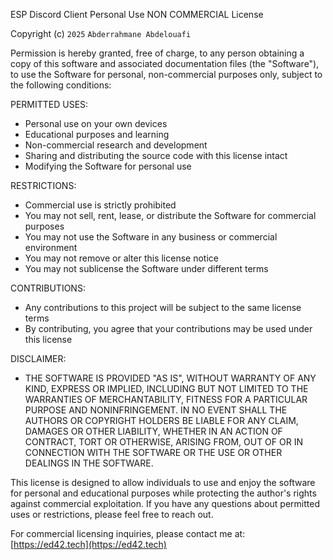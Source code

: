 
ESP Discord Client Personal Use NON COMMERCIAL License

Copyright (c) `2025` `Abderrahmane Abdelouafi`

Permission is hereby granted, free of charge, to any person obtaining a copy
of this software and associated documentation files (the "Software"), to use
the Software for personal, non-commercial purposes only, subject to the 
following conditions:

PERMITTED USES:
- Personal use on your own devices
- Educational purposes and learning
- Non-commercial research and development
- Sharing and distributing the source code with this license intact
- Modifying the Software for personal use

RESTRICTIONS:
- Commercial use is strictly prohibited
- You may not sell, rent, lease, or distribute the Software for commercial purposes
- You may not use the Software in any business or commercial environment
- You may not remove or alter this license notice
- You may not sublicense the Software under different terms

CONTRIBUTIONS:
- Any contributions to this project will be subject to the same license terms
- By contributing, you agree that your contributions may be used under this license

DISCLAIMER:
- THE SOFTWARE IS PROVIDED "AS IS", WITHOUT WARRANTY OF ANY KIND, EXPRESS OR
IMPLIED, INCLUDING BUT NOT LIMITED TO THE WARRANTIES OF MERCHANTABILITY,
FITNESS FOR A PARTICULAR PURPOSE AND NONINFRINGEMENT. IN NO EVENT SHALL THE
AUTHORS OR COPYRIGHT HOLDERS BE LIABLE FOR ANY CLAIM, DAMAGES OR OTHER
LIABILITY, WHETHER IN AN ACTION OF CONTRACT, TORT OR OTHERWISE, ARISING FROM,
OUT OF OR IN CONNECTION WITH THE SOFTWARE OR THE USE OR OTHER DEALINGS IN THE
SOFTWARE.

This license is designed to allow individuals to use and enjoy the software for personal and educational purposes while protecting the author's rights against commercial exploitation. If you have any questions about permitted uses or restrictions, please feel free to reach out.

For commercial licensing inquiries, please contact me at: [https://ed42.tech](https://ed42.tech)
